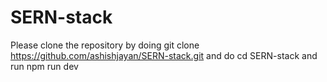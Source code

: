 # SERN-stack
Please clone the repository by doing git clone https://github.com/ashishjayan/SERN-stack.git and do cd SERN-stack and run npm run dev
